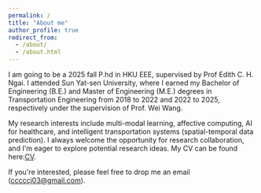 ```yaml
---
permalink: /
title: "About me"
author_profile: true
redirect_from: 
  - /about/
  - /about.html
---
```


I am going to be a 2025 fall P.hd in HKU EEE, supervised by Prof Edith C. H. Ngai. I attended Sun Yat-sen University, where I earned my Bachelor of Engineering (B.E.) and Master of Engineering (M.E.) degrees in Transportation Engineering from 2018 to 2022 and 2022 to 2025, respectively under the supervision of Prof. Wei Wang.

My research interests include multi-modal learning, affective computing, AI for healthcare, and intelligent transportation systems (spatial-temporal data prediction). I always welcome the opportunity for research collaboration, and I'm eager to explore potential research ideas. My CV can be found here:[CV](../files/CV_chenjian_E20250625.pdf).

If you're interested, please feel free to drop me an email (cccccj03@gmail.com).
